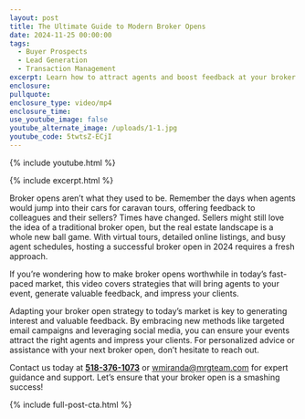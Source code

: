 ```yaml
---
layout: post
title: The Ultimate Guide to Modern Broker Opens
date: 2024-11-25 00:00:00
tags:
  - Buyer Prospects
  - Lead Generation
  - Transaction Management
excerpt: Learn how to attract agents and boost feedback at your broker opens.
enclosure:
pullquote:
enclosure_type: video/mp4
enclosure_time:
use_youtube_image: false
youtube_alternate_image: /uploads/1-1.jpg
youtube_code: 5twtsZ-ECjI
---
```

{% include youtube.html %}

{% include excerpt.html %}

Broker opens aren’t what they used to be. Remember the days when agents would jump into their cars for caravan tours, offering feedback to colleagues and their sellers? Times have changed. Sellers might still love the idea of a traditional broker open, but the real estate landscape is a whole new ball game. With virtual tours, detailed online listings, and busy agent schedules, hosting a successful broker open in 2024 requires a fresh approach.

If you’re wondering how to make broker opens worthwhile in today’s fast-paced market, this video covers strategies that will bring agents to your event, generate valuable feedback, and impress your clients.<br>

Adapting your broker open strategy to today’s market is key to generating interest and valuable feedback. By embracing new methods like targeted email campaigns and leveraging social media, you can ensure your events attract the right agents and impress your clients. For personalized advice or assistance with your next broker open, don’t hesitate to reach out.

Contact us today at [**518-376-1073**](tel:%205183761073) or [wmiranda@mrgteam.com](mailto:wmiranda@mrgteam.com) for expert guidance and support. Let’s ensure that your broker open is a smashing success!

{% include full-post-cta.html %}
